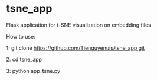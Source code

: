 # tsne_app
Flask application for t-SNE visualization on embedding files

How to use:

1: git clone https://github.com/Tienguyenuis/tsne_app.git 

2: cd tsne_app

3: python app_tsne.py
